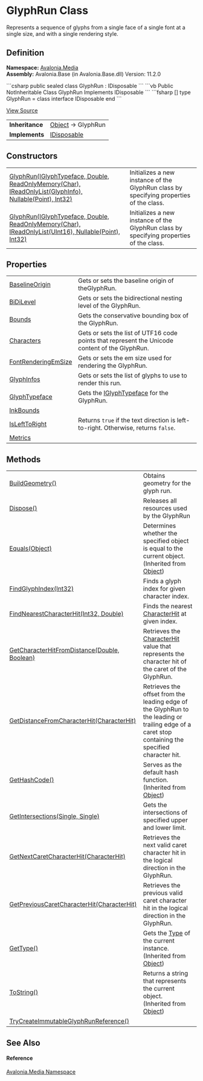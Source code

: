 # GlyphRun Class


Represents a sequence of glyphs from a single face of a single font at a single size, and with a single rendering style.



## Definition
**Namespace:** <a href="N_Avalonia_Media">Avalonia.Media</a>  
**Assembly:** Avalonia.Base (in Avalonia.Base.dll) Version: 11.2.0

<Tabs groupId="api-code-preview">
<TabItem value="csharp" label="C#">
```csharp
public sealed class GlyphRun : IDisposable
```
</TabItem>
<TabItem value="vb" label="VB">
```vb
Public NotInheritable Class GlyphRun
	Implements IDisposable
```
</TabItem>
<TabItem value="fsharp" label="F#">
```fsharp
[<SealedAttribute>]
type GlyphRun = 
    class
        interface IDisposable
    end
```
</TabItem>
</Tabs>



<a href="https://github.com/AvaloniaUI/Avalonia/tree/master/src/Avalonia.Base/Media/GlyphRun.cs" title="View the source code">View Source</a>

<table>
<tr><td><strong>Inheritance</strong></td><td><a href="https://learn.microsoft.com/dotnet/api/system.object" target="_blank" rel="noopener noreferrer">Object</a>  →  GlyphRun</td></tr>
<tr><td><strong>Implements</strong></td><td><a href="https://learn.microsoft.com/dotnet/api/system.idisposable" target="_blank" rel="noopener noreferrer">IDisposable</a></td></tr>
</table>



## Constructors
<table>
<tr>
<td><a href="M_Avalonia_Media_GlyphRun__ctor">GlyphRun(IGlyphTypeface, Double, ReadOnlyMemory(Char), IReadOnlyList(GlyphInfo), Nullable(Point), Int32)</a></td>
<td>Initializes a new instance of the GlyphRun class by specifying properties of the class.</td>
</tr>
<tr>
<td><a href="M_Avalonia_Media_GlyphRun__ctor_1">GlyphRun(IGlyphTypeface, Double, ReadOnlyMemory(Char), IReadOnlyList(UInt16), Nullable(Point), Int32)</a></td>
<td>Initializes a new instance of the GlyphRun class by specifying properties of the class.</td>
</tr>
</table>

## Properties
<table>
<tr>
<td><a href="P_Avalonia_Media_GlyphRun_BaselineOrigin">BaselineOrigin</a></td>
<td>Gets or sets the baseline origin of theGlyphRun.</td>
</tr>
<tr>
<td><a href="P_Avalonia_Media_GlyphRun_BiDiLevel">BiDiLevel</a></td>
<td>Gets or sets the bidirectional nesting level of the GlyphRun.</td>
</tr>
<tr>
<td><a href="P_Avalonia_Media_GlyphRun_Bounds">Bounds</a></td>
<td>Gets the conservative bounding box of the GlyphRun.</td>
</tr>
<tr>
<td><a href="P_Avalonia_Media_GlyphRun_Characters">Characters</a></td>
<td>Gets or sets the list of UTF16 code points that represent the Unicode content of the GlyphRun.</td>
</tr>
<tr>
<td><a href="P_Avalonia_Media_GlyphRun_FontRenderingEmSize">FontRenderingEmSize</a></td>
<td>Gets or sets the em size used for rendering the GlyphRun.</td>
</tr>
<tr>
<td><a href="P_Avalonia_Media_GlyphRun_GlyphInfos">GlyphInfos</a></td>
<td>Gets or sets the list of glyphs to use to render this run.</td>
</tr>
<tr>
<td><a href="P_Avalonia_Media_GlyphRun_GlyphTypeface">GlyphTypeface</a></td>
<td>Gets the <a href="T_Avalonia_Media_IGlyphTypeface">IGlyphTypeface</a> for the GlyphRun.</td>
</tr>
<tr>
<td><a href="P_Avalonia_Media_GlyphRun_InkBounds">InkBounds</a></td>
<td> </td>
</tr>
<tr>
<td><a href="P_Avalonia_Media_GlyphRun_IsLeftToRight">IsLeftToRight</a></td>
<td>Returns <code>true</code> if the text direction is left-to-right. Otherwise, returns <code>false</code>.</td>
</tr>
<tr>
<td><a href="P_Avalonia_Media_GlyphRun_Metrics">Metrics</a></td>
<td> </td>
</tr>
</table>

## Methods
<table>
<tr>
<td><a href="M_Avalonia_Media_GlyphRun_BuildGeometry">BuildGeometry()</a></td>
<td>Obtains geometry for the glyph run.</td>
</tr>
<tr>
<td><a href="M_Avalonia_Media_GlyphRun_Dispose">Dispose()</a></td>
<td>Releases all resources used by the GlyphRun</td>
</tr>
<tr>
<td><a href="https://learn.microsoft.com/dotnet/api/system.object.equals#system-object-equals(system-object)" target="_blank" rel="noopener noreferrer">Equals(Object)</a></td>
<td>Determines whether the specified object is equal to the current object.<br />(Inherited from <a href="https://learn.microsoft.com/dotnet/api/system.object" target="_blank" rel="noopener noreferrer">Object</a>)</td>
</tr>
<tr>
<td><a href="M_Avalonia_Media_GlyphRun_FindGlyphIndex">FindGlyphIndex(Int32)</a></td>
<td>Finds a glyph index for given character index.</td>
</tr>
<tr>
<td><a href="M_Avalonia_Media_GlyphRun_FindNearestCharacterHit">FindNearestCharacterHit(Int32, Double)</a></td>
<td>Finds the nearest <a href="T_Avalonia_Media_CharacterHit">CharacterHit</a> at given index.</td>
</tr>
<tr>
<td><a href="M_Avalonia_Media_GlyphRun_GetCharacterHitFromDistance">GetCharacterHitFromDistance(Double, Boolean)</a></td>
<td>Retrieves the <a href="T_Avalonia_Media_CharacterHit">CharacterHit</a> value that represents the character hit of the caret of the GlyphRun.</td>
</tr>
<tr>
<td><a href="M_Avalonia_Media_GlyphRun_GetDistanceFromCharacterHit">GetDistanceFromCharacterHit(CharacterHit)</a></td>
<td>Retrieves the offset from the leading edge of the GlyphRun to the leading or trailing edge of a caret stop containing the specified character hit.</td>
</tr>
<tr>
<td><a href="https://learn.microsoft.com/dotnet/api/system.object.gethashcode" target="_blank" rel="noopener noreferrer">GetHashCode()</a></td>
<td>Serves as the default hash function.<br />(Inherited from <a href="https://learn.microsoft.com/dotnet/api/system.object" target="_blank" rel="noopener noreferrer">Object</a>)</td>
</tr>
<tr>
<td><a href="M_Avalonia_Media_GlyphRun_GetIntersections">GetIntersections(Single, Single)</a></td>
<td>Gets the intersections of specified upper and lower limit.</td>
</tr>
<tr>
<td><a href="M_Avalonia_Media_GlyphRun_GetNextCaretCharacterHit">GetNextCaretCharacterHit(CharacterHit)</a></td>
<td>Retrieves the next valid caret character hit in the logical direction in the GlyphRun.</td>
</tr>
<tr>
<td><a href="M_Avalonia_Media_GlyphRun_GetPreviousCaretCharacterHit">GetPreviousCaretCharacterHit(CharacterHit)</a></td>
<td>Retrieves the previous valid caret character hit in the logical direction in the GlyphRun.</td>
</tr>
<tr>
<td><a href="https://learn.microsoft.com/dotnet/api/system.object.gettype" target="_blank" rel="noopener noreferrer">GetType()</a></td>
<td>Gets the <a href="https://learn.microsoft.com/dotnet/api/system.type" target="_blank" rel="noopener noreferrer">Type</a> of the current instance.<br />(Inherited from <a href="https://learn.microsoft.com/dotnet/api/system.object" target="_blank" rel="noopener noreferrer">Object</a>)</td>
</tr>
<tr>
<td><a href="https://learn.microsoft.com/dotnet/api/system.object.tostring" target="_blank" rel="noopener noreferrer">ToString()</a></td>
<td>Returns a string that represents the current object.<br />(Inherited from <a href="https://learn.microsoft.com/dotnet/api/system.object" target="_blank" rel="noopener noreferrer">Object</a>)</td>
</tr>
<tr>
<td><a href="M_Avalonia_Media_GlyphRun_TryCreateImmutableGlyphRunReference">TryCreateImmutableGlyphRunReference()</a></td>
<td> </td>
</tr>
</table>

## See Also


#### Reference
<a href="N_Avalonia_Media">Avalonia.Media Namespace</a>  
